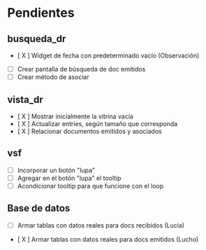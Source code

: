 # Pendientes
## busqueda_dr
- [ X ] Widget de fecha con predeterminado vacío (Observación)
- [ ] Crear pantalla de búsqueda de doc emitidos
- [ ] Crear método de asociar

## vista_dr
- [ X ] Mostrar inicialmente la vitrina vacía
- [ X ] Actualizar entries, según tamaño que corresponda
- [ X ] Relacionar documentos emitidos y asociados

## vsf
- [ ] Incorporar un botón "lupa"
- [ ] Agregar en el botón "lupa" el tooltip
- [ ] Acondicionar tooltip para que funcione con el loop

## Base de datos
- [ ] Armar tablas con datos reales para docs recibidos (Lucia)
- [ X ] Armar tablas con datos reales para docs emitidos (Lucho)